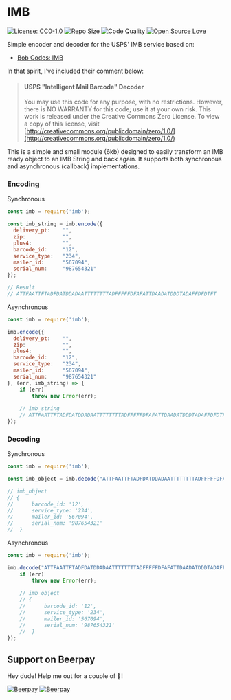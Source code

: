 # IMB

[![License: CC0-1.0](https://img.shields.io/badge/License-CC0%201.0-brightgreen.svg)](http://creativecommons.org/publicdomain/zero/1.0/)
![Repo Size](https://img.shields.io/github/languages/code-size/SuperSephy/imb.svg)
![Code Quality](https://img.shields.io/scrutinizer/quality/g/SuperSephy/imb.svg)
[![Open Source Love](https://badges.frapsoft.com/os/v2/open-source.svg?v=103)](https://github.com/ellerbrock/open-source-badges/)

Simple encoder and decoder for the USPS' IMB service based on:
- [Bob Codes: IMB](http://bobcodes.weebly.com/imb.html)

In that spirit, I've included their comment below:

> #### USPS "Intelligent Mail Barcode" Decoder
>You may use this code for any purpose, with no restrictions. 
However, there is NO WARRANTY for this code; use it at your own risk. 
This work is released under the Creative Commons Zero License. 
To view a copy of this license, visit
[http://creativecommons.org/publicdomain/zero/1.0/](http://creativecommons.org/publicdomain/zero/1.0/)

This is a simple and small module (6kb) designed to easily transform an IMB ready object to an IMB String and back again.
It supports both synchronous and asynchronous (callback) implementations.

### Encoding

Synchronous
```javascript
const imb = require('imb');

const imb_string = imb.encode({
  delivery_pt:    "",
  zip:            "",
  plus4:          "",
  barcode_id:     "12",
  service_type:   "234",
  mailer_id:      "567094",
  serial_num:     "987654321"
});

// Result
// ATTFAATTFTADFDATDDADAATTTTTTTTADFFFFFDFAFATTDAADATDDDTADAFFDFDTFT
```

Asynchronous
```javascript
const imb = require('imb');

imb.encode({
  delivery_pt:    "",
  zip:            "",
  plus4:          "",
  barcode_id:     "12",
  service_type:   "234",
  mailer_id:      "567094",
  serial_num:     "987654321"
}, (err, imb_string) => {
    if (err)
        throw new Error(err);
    
    // imb_string
    // ATTFAATTFTADFDATDDADAATTTTTTTTADFFFFFDFAFATTDAADATDDDTADAFFDFDTFT
});
```

### Decoding

Synchronous

```javascript
const imb = require('imb');

const imb_object = imb.decode("ATTFAATTFTADFDATDDADAATTTTTTTTADFFFFFDFAFATTDAADATDDDTADAFFDFDTFT");

// imb_object
// { 
//      barcode_id: '12',
//      service_type: '234',
//      mailer_id: '567094',
//      serial_num: '987654321' 
//  }
```

Asynchronous
```javascript
const imb = require('imb');

imb.decode("ATTFAATTFTADFDATDDADAATTTTTTTTADFFFFFDFAFATTDAADATDDDTADAFFDFDTFT", (err, imb_object) => {
    if (err)
        throw new Error(err);
    
    // imb_object
    // { 
    //      barcode_id: '12',
    //      service_type: '234',
    //      mailer_id: '567094',
    //      serial_num: '987654321' 
    //  }
});
```
## Support on Beerpay
Hey dude! Help me out for a couple of :beers:!

[![Beerpay](https://beerpay.io/SuperSephy/imb/badge.svg?style=beer-square)](https://beerpay.io/SuperSephy/imb)  [![Beerpay](https://beerpay.io/SuperSephy/imb/make-wish.svg?style=flat-square)](https://beerpay.io/SuperSephy/imb?focus=wish)